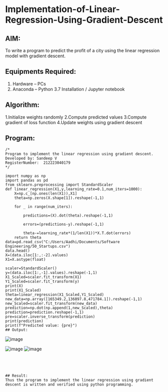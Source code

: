 # Implementation-of-Linear-Regression-Using-Gradient-Descent

## AIM:
To write a program to predict the profit of a city using the linear regression model with gradient descent.

## Equipments Required:
1. Hardware – PCs
2. Anaconda – Python 3.7 Installation / Jupyter notebook

## Algorithm:
1.Initialize weights randomly
2.Compute predicted values
3.Compute gradient of loss function
4.Update weights using gradient descent
## Program:
```
/*
Program to implement the linear regression using gradient descent.
Developed by: Sandeep V
RegisterNumber:  212223040179
*/

import numpy as np
import pandas as pd
from sklearn.preprocessing import StandardScaler
def linear_regression(X1,y,learning_rate=0.1,num_iters=1000):
    X=np.c_[np.ones(len(X1)),X1]
    theta=np.zeros(X.shape[1]).reshape(-1,1)
    
    for _ in range(num_iters):
        
        predictions=(X).dot(theta).reshape(-1,1)
        
        errors=(predictions-y).reshape(-1,1)
        
        theta-=learning_rate*(1/len(X1))*X.T.dot(errors)
    return theta
data=pd.read_csv("C:/Users/Aadhi/Documents/Software Engineering/50_Startups.csv")
data.head()
X=(data.iloc[1:,:-2].values)
X1=X.astype(float)

scaler=StandardScaler()
y=(data.iloc[1:,-1].values).reshape(-1,1)
X1_Scaled=scaler.fit_transform(X1)
Y1_Scaled=scaler.fit_transform(y)
print(X)
print(X1_Scaled)
theta=linear_regression(X1_Scaled,Y1_Scaled)
new_data=np.array([165349.2,136897.8,471784.1]).reshape(-1,1)
new_Scaled=scaler.fit_transform(new_data)
prediction=np.dot(np.append(1,new_Scaled),theta)
prediction=prediction.reshape(-1,1)
pre=scaler.inverse_transform(prediction)
print(prediction)
print(f"Predicted value: {pre}")
## Output:
```
![image](https://github.com/NyomX/Implementation-of-Linear-Regression-Using-Gradient-Descent/assets/145953580/f169e191-3355-4308-a1ae-1734d1eed996)

![image](https://github.com/NyomX/Implementation-of-Linear-Regression-Using-Gradient-Descent/assets/145953580/a7b202e9-d5eb-460b-b65e-b6bbaee699f2)
![image](https://github.com/NyomX/Implementation-of-Linear-Regression-Using-Gradient-Descent/assets/145953580/3fc9f0dc-6b8e-4828-b7ec-52875494e89d)
```




## Result:
Thus the program to implement the linear regression using gradient descent is written and verified using python programming.
